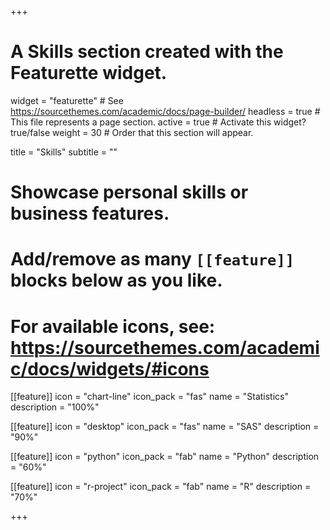 +++
# A Skills section created with the Featurette widget.
widget = "featurette"  # See https://sourcethemes.com/academic/docs/page-builder/
headless = true  # This file represents a page section.
active = true  # Activate this widget? true/false
weight = 30  # Order that this section will appear.

title = "Skills"
subtitle = ""

# Showcase personal skills or business features.
# 
# Add/remove as many `[[feature]]` blocks below as you like.
# 
# For available icons, see: https://sourcethemes.com/academic/docs/widgets/#icons

[[feature]]
  icon = "chart-line"
  icon_pack = "fas"
  name = "Statistics"
  description = "100%"  
  
[[feature]]
  icon = "desktop"
  icon_pack = "fas"
  name = "SAS"
  description = "90%"
  
[[feature]]
  icon = "python"
  icon_pack = "fab"
  name = "Python"
  description = "60%"
  
  [[feature]]
  icon = "r-project"
  icon_pack = "fab"
  name = "R"
  description = "70%"
  

  


+++
